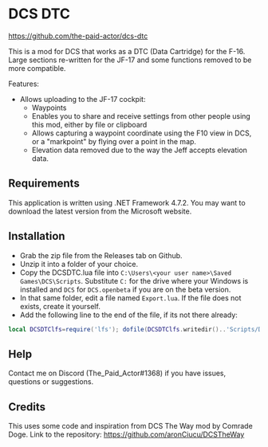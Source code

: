 # DCS DTC

https://github.com/the-paid-actor/dcs-dtc

This is a mod for DCS that works as a DTC (Data Cartridge) for the F-16.
Large sections re-written for the JF-17 and some functions removed to be more compatible.

Features:

- Allows uploading to the JF-17 cockpit:
  - Waypoints
  - Enables you to share and receive settings from other people using this mod, either by file or clipboard
  - Allows capturing a waypoint coordinate using the F10 view in DCS, or a "markpoint" by flying over a point in the map.
  - Elevation data removed due to the way the Jeff accepts elevation data.

## Requirements

This application is written using .NET Framework 4.7.2. You may want to download the latest version from the Microsoft website.

## Installation

- Grab the zip file from the Releases tab on Github.
- Unzip it into a folder of your choice.
- Copy the DCSDTC.lua file into `C:\Users\<your user name>\Saved Games\DCS\Scripts`. Substitute `C:` for the drive 
  where your Windows is installed and `DCS` for `DCS.openbeta` if you are on the beta version.
- In that same folder, edit a file named `Export.lua`. If the file does not exists, create it yourself.
- Add the following line to the end of the file, if its not there already:

```lua
local DCSDTClfs=require('lfs'); dofile(DCSDTClfs.writedir()..'Scripts/DCSDTC.lua')
```

## Help

Contact me on Discord (The_Paid_Actor#1368) if you have issues, questions or suggestions.

## Credits

This uses some code and inspiration from DCS The Way mod by Comrade Doge. Link to the repository:
https://github.com/aronCiucu/DCSTheWay
